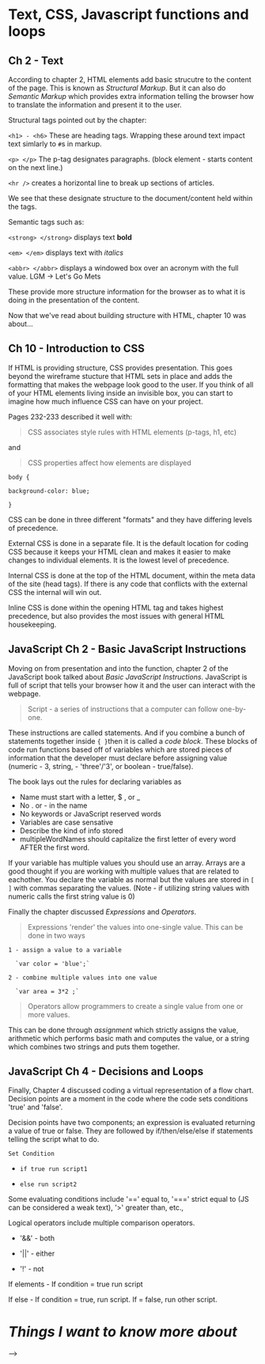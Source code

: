# Text, CSS, Javascript functions and loops
## Ch 2 - Text
According to chapter 2, HTML elements add basic strucutre to the content of the page. This is known as *Structural Markup*. But it can also do *Semantic Markup* which provides extra information telling the browser how to translate the information and present it to the user.

 Structural tags pointed out by the chapter:

`<h1> - <h6>` These are heading tags. Wrapping these around text impact text simlarly to `#`s in markup. 

`<p> </p>` The p-tag designates paragraphs. (block element - starts content on the next line.)

`<hr />` creates a horizontal line to break up sections of articles.

We see that these designate structure to the document/content held within the tags. 

Semantic tags such as:

`<strong> </strong>` displays text **bold**

`<em> </em>` displays text with *italics*

`<abbr> </abbr>` displays a windowed box over an acronym with the full value. LGM -> Let's Go Mets

These provide more structure information for the browser as to what it is doing in the presentation of the content. 

Now that we've read about building structure with HTML, chapter 10 was about...

## Ch 10 - Introduction to CSS

If HTML is providing structure, CSS provides presentation. This goes beyond the wireframe stucture that HTML sets in place and adds the formatting that makes the webpage look good to the user. If you think of all of your HTML elements living inside an invisible box, you can start to imagine how much influence CSS can have on your project. 

Pages 232-233 described it well with:

> CSS associates style rules with HTML elements (p-tags, h1, etc)

and

> CSS properties affect how elements are displayed

`body {`

  `background-color: blue;`

`}`

CSS can be done in three different "formats" and they have differing levels of precedence. 

External CSS is done in a separate file. It is the default location for coding CSS because it keeps your HTML clean and makes it easier to make changes to individual elements. It is the lowest level of precedence.

Internal CSS is done at the top of the HTML document, within the meta data of the site (head tags). If there is any code that conflicts with the external CSS the internal will win out. 

Inline CSS is done within the opening HTML tag and takes highest precedence, but also provides the most issues with general HTML housekeeping. 

## JavaScript Ch 2 - Basic JavaScript Instructions
<!-- put comments in your code to tell what it's doing. No one will see it...hopefully -->  

Moving on from presentation and into the function, chapter 2 of the JavaScript book talked about *Basic JavaScript Instructions*. JavaScript is full of script that tells your browser how it and the user can interact with the webpage. 

>Script - a series of instructions that a computer can follow one-by-one.

These instructions are called statements. And if you combine a bunch of statements together inside `{ }`then it is called a *code block*. These blocks of code run functions based off of variables which are stored pieces of information that the developer must declare before assigning value (numeric - 3, string, - 'three'/'3', or boolean - true/false).

The book lays out the rules for declaring variables as
- Name must start with a letter, $ , or _
- No . or - in the name
- No keywords or JavaScript reserved words
- Variables are case sensative
- Describe the kind of info stored
- multipleWordNames should capitalize the first letter of every word AFTER the first word.

If your variable has multiple values you should use an array. Arrays are a good thought if you are working with multiple values that are related to eachother. You declare the variable as normal but the values are stored in `[ ]` with commas separating the values. (Note - if utilizing string values with numeric calls the first string value is 0)

Finally the chapter discussed *Expressions* and *Operators*. 

>Expressions 'render' the values into one-single value. This can be done in two ways
    
    1 - assign a value to a variable

      `var color = 'blue';`

    2 - combine multiple values into one value

      `var area = 3*2 ;`

> Operators allow programmers to create a single value from one or more values. 

This can be done through *assignment* which strictly assigns the value, arithmetic which performs basic math and computes the value, or a string which combines two strings and puts them together.

## JavaScript Ch 4 - Decisions and Loops

Finally, Chapter 4 discussed coding a virtual representation of a flow chart. Decision points are a moment in the code where the code sets conditions 'true' and 'false'. 

Decision points have two components; an expression is evaluated returning a value of true or false. They are  followed by if/then/else/else if statements telling the script what to do.

`Set Condition`
  
  - `if true run script1`

  - `else run script2`

Some evaluating conditions include '==' equal to, '===' strict equal to (JS can be considered a weak text), '>' greater than, etc.,

Logical operators include multiple comparison operators. 

- '&&' - both

- '||' - either

- '!' - not

If elements - If condition = true run script

If else - If condition = true, run script. If = false, run other script. 

# ***Things I want to know more about***



-->